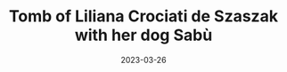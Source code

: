 ---
desktop_image_url: /assets/images/recoleta_cemetery_dog_desktop.jpg
mobile_image_url: /assets/images/recoleta_cemetery_dog_mobile.jpg
desktop_width: 576
mobile_width: 480
alt: "The photograph of a green bronze statue of a woman next to a dog"
title: "Tomb of Liliana Crociati de Szaszak with her dog Sabù"
date: 2023-03-26
---
